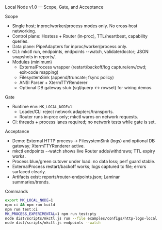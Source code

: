 Local Node v1.0 — Scope, Gate, and Acceptance

Scope
- Single host; inproc/worker/process modes only. No cross‑host networking.
- Control plane: Hostess + Router (in‑proc), TTL/heartbeat, capability queries.
- Data plane: PipeAdapters for inproc/worker/process only.
- CLI: mkctl run, endpoints, endpoints --watch, validate/doctor; JSON snapshots in reports/.
- Modules (minimum)
  - ExternalProcess wrapper (restart/backoff/log capture/env/cwd; exit‑code mapping)
  - FilesystemSink (append/truncate; fsync policy)
  - ANSI Parser + XtermTTYRenderer
  - Optional DB gateway stub (sql/query ↔ rowset) for wiring demos

Gate
- Runtime env: `MK_LOCAL_NODE=1`
  - Loader/CLI reject network adapters/transports.
  - Router runs in‑proc only; mkctl warns on network requests.
- CI: threads + process lanes required; no network tests while gate is set.

Acceptance
- Demo: External HTTP process → FilesystemSink (logs) and optional DB gateway; XtermTTYRenderer active.
- mkctl endpoints --watch shows live Router adds/withdraws; TTL expiry works.
- Process blue/green cutover under load: no data loss; perf guard stable.
- ExternalProcess restart/backoff works; logs captured to file; errors surfaced clearly.
- Artifacts exist: reports/router-endpoints.json; Laminar summaries/trends.

Commands
```bash
export MK_LOCAL_NODE=1
npm ci && npm run build
npm run test:ci
MK_PROCESS_EXPERIMENTAL=1 npm run test:pty
node dist/scripts/mkctl.js run --file examples/configs/http-logs-local.yml --duration 5
node dist/scripts/mkctl.js endpoints --watch
```
